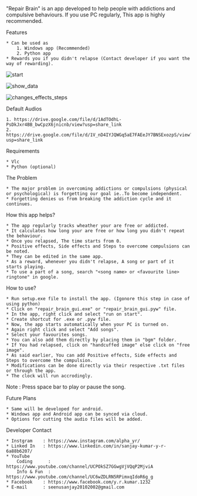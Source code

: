"Repair Brain" is an app developed to help people with addictions and compulsive behaviours.
If you use PC regularly, This app is highly recommended.


Features

    * Can be used as 
        1. Windows app (Recommended)
        2. Python app
    * Rewards you if you didn't relapse (Contact developer if you want the way of rewarding).
    
    
![start](https://user-images.githubusercontent.com/85425005/216746178-1bddccc6-d592-46bd-9f48-4d92f2b41679.jpg)

![show_data](https://user-images.githubusercontent.com/85425005/216746333-3790bc18-7551-4503-8a43-b1c9e17577c5.jpg)

![changes_effects_steps](https://user-images.githubusercontent.com/85425005/216746462-8018faf0-2bc0-44d5-8723-4cdeb9814e97.jpg)


Default Audios

    1. https://drive.google.com/file/d/1AdTOdhL-PsDkJxr4BB_bwCpzX6jnicnb/view?usp=share_link
    2. https://drive.google.com/file/d/1V_nD4IYJQWGq5aE7FAEeJY7BNSExozpS/view?usp=share_link


Requirements

    * Vlc
    * Python (optional)


The Problem

    * The major problem in overcoming addictions or compulsions (physical or psychological) is forgetting our goal ie..To become independent.
    * Forgetting denies us from breaking the addiction cycle and it continues.


How this app helps?

    * The app regularly tracks wheather your are free or addicted.
    * It calculates how long your are free or how long you didn't repeat the behaviour.
    * Once you relapsed, The time starts from 0.
    * Positive effects, Side effects and Steps to overcome compulsions can be noted.
    * They can be edited in the same app.
    * As a reward, whenever you didn't relapse, A song or part of it starts playing.
    * To use a part of a song, search "<song name> or <favourite line> ringtone" in google.


 How to use?

    * Run setup.exe file to install the app. (Igonore this step in case of using python)
    * Click on "repair_brain_gui.exe" or "repair_brain_gui.pyw" file.
    * In the app, right click and select "run on start".
    * Create shortcut for .exe or .pyw file.
    * Now, the app starts automatically when your PC is turned on.
    * Again right click and select "Add songs".
    * Select your favourites songs.
    * You can also add them directly by placing them in "bgm" folder.
    * If You had relapsed, click on "handcuffed image" else click on "free image".
    * As said earlier, You can add Positive effects, Side effects and Steps to overcome the compulsion. 
    * Modifications can be done directly via their respective .txt files or through the app.
    * The clock will run accrodingly. 
    
    
Note : Press space bar to play or pause the song.

  
  Future Plans

    * Same will be developed for android.
    * Windows app and Android app can be synced via cloud.
    * Options for cutting the audio files will be added.


Developer Contact

    * Instgram    : https://www.instagram.com/alpha_yr/
    * Linked In   : https://www.linkedin.com/in/sanjay-kumar-y-r-6a88b6207/
    * YouTube
        Coding      : https://www.youtube.com/channel/UCPOkSZ7GGwgVjVQqP2MjviA
        Info & Fun  : https://www.youtube.com/channel/UC6wZDLRN5RPimxqIdoR6g_g
    * Facebook    : https://www.facebook.com/y.r.kumar.1232
    * E-mail      : seenusanjay20102002@gmail.com
